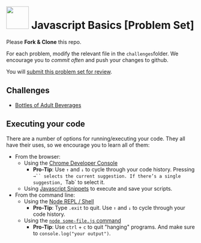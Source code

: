 # <img src="https://cloud.githubusercontent.com/assets/7833470/10899314/63829980-8188-11e5-8cdd-4ded5bcb6e36.png" height="60"> Javascript Basics [Problem Set]

Please **Fork & Clone** this repo.

For each problem, modify the relevant file in the `challenges`folder. We encourage you to *commit often* and push your changes to github.

You will [submit this problem set for review](https://github.com/SF-WDI-LABS/shared_modules/blob/master/how-to/submit-homework.md).

## Challenges
- [Bottles of Adult Beverages](/challenges/bottles-of-beer.js)

## Executing your code
There are a number of options for running/executing your code. They all have their uses, so we encourage you to learn all of them:

- From the browser:
    - Using the [Chrome Developer Console](https://developers.google.com/web/tools/chrome-devtools/debug/console/console-ui?hl=en#opening-the-console)
        * **Pro-Tip**: Use `↑` and `↓` to cycle through your code history. Pressing `→`` selects the current suggestion. If there’s a single suggestion, `Tab` to select it.
    + Using [Javascript Snippets](https://developers.google.com/web/tools/chrome-devtools/debug/snippets/) to execute and save your scripts.
- From the command line:
    + Using the [Node REPL / Shell](http://www.nodelabs.org/repl.html)
        * **Pro-Tip**: Type `.exit` to quit. Use `↑` and `↓` to cycle through your code history.
    + Using the [`node some-file.js` command](http://javascript.cs.lmu.edu/notes/commandlinejs/)
        * **Pro-Tip**: Use `ctrl` + `c` to quit "hanging" programs. And make sure to `console.log("your output")`.
